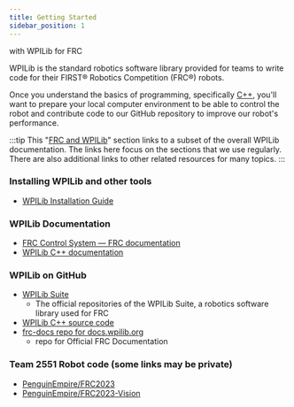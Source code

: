 ```yaml
---
title: Getting Started
sidebar_position: 1
---
```

with WPILib for FRC

WPILib is the standard robotics software library provided for teams to write code for their FIRST® Robotics Competition (FRC®) robots. 

Once you understand the basics of programming, specifically [C++](/docs/learn-to-code/cplusplus), you'll want to prepare your local computer environment to be able to control the robot and contribute code to our GitHub repository to improve our robot's performance.

:::tip
This "[FRC and WPILib](/docs/category/frc-and-wpilib)" section links to a subset of the overall WPILib documentation. The links here focus on the sections that we use regularly. There are also additional links to other related resources for many topics. 
:::

### Installing WPILib and other tools
- [WPILib Installation Guide](https://docs.wpilib.org/en/stable/docs/zero-to-robot/step-2/wpilib-setup.html)

### WPILib Documentation
- [FRC Control System — FRC documentation](https://docs.wpilib.org/en/stable/index.html)
- [WPILib C++ documentation](https://first.wpi.edu/wpilib/allwpilib/docs/release/cpp/)

### WPILib on GitHub
- [WPILib Suite](https://github.com/wpilibsuite)
    * The official repositories of the WPILib Suite, a robotics software library used for FRC
- [WPILib C++ source code](https://github.com/wpilibsuite/allwpilib/tree/main/wpilibc/src/main/native/cpp)
- [frc-docs repo for docs.wpilib.org](https://github.com/wpilibsuite/frc-docs)
    * repo for Official FRC Documentation

### Team 2551 Robot code (some links may be private)
- [PenguinEmpire/FRC2023](https://github.com/PenguinEmpire/FRC2023)
- [PenguinEmpire/FRC2023-Vision](https://github.com/PenguinEmpire/FRC2023-Vision)